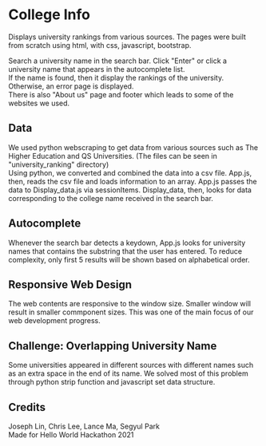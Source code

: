 # College Info
Displays university rankings from various sources.
The pages were built from scratch using html, with css, javascript, bootstrap. <br/>

Search a university name in the search bar. Click "Enter" or click a university name that appears in the autocomplete list.<br />
If the name is found, then it display the rankings of the university. Otherwise, an error page is displayed. <br />
There is also "About us" page and footer which leads to some of the websites we used.

## Data
We used python webscraping to get data from various sources such as The Higher Education and QS Universities. (The files can be seen in "university_ranking" directory) <br />
Using python, we converted and combined the data into a csv file.
App.js, then, reads the csv file and loads information to an array.
App.js passes the data to Display_data.js via sessionItems. 
Display_data, then, looks for data corresponding to the college name received in the search bar.

## Autocomplete
Whenever the search bar detects a keydown, App.js looks for university names that contains the substring that the user has entered.
To reduce complexity, only first 5 results will be shown based on alphabetical order.

## Responsive Web Design
The web contents are responsive to the window size. Smaller window will result in smaller commponent sizes. 
This was one of the main focus of our web development progress.

## Challenge: Overlapping University Name
Some universities appeared in different sources with different names such as an extra space in the end of its name.
We solved most of this problem through python strip function and javascript set data structure.

## Credits
Joseph Lin, Chris Lee, Lance Ma, Segyul Park <br/>
Made for Hello World Hackathon 2021
